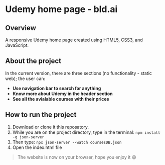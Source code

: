 # Udemy home page - bld.ai

## Overview

A responsive Udemy home page created using HTML5, CSS3, and JavaScript.

## About the project

In the current version, there are three sections (no functionality - static web); the user can:

- **Use navigation bar to search for anything**
- **Know more about Udemy in the header section**
- **See all the avialable courses with their prices**

## How to run the project

1. Download or clone it this reposatory.
2. While you are on the project directory, type in the terminal: `npm install -g json-server`
3. Then type: `npx json-server --watch coursesDB.json`
4. Open the index.html file

> The website is now on your browser, hope you enjoy it 😃
